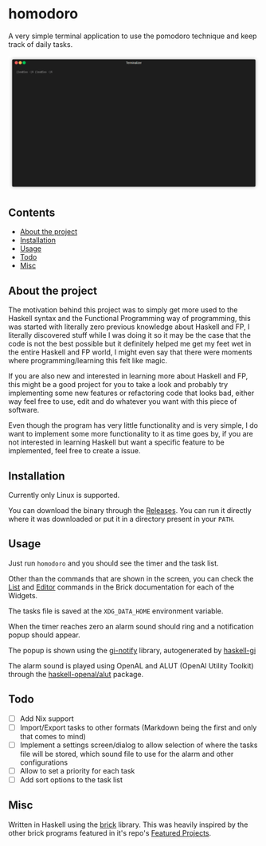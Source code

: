 # homodoro
A very simple terminal application to use the pomodoro technique and keep track of daily tasks.

<p align="center">
  <img alt="example usage of homodoro" src="./media/homodoro.gif">
</p>

## Contents
- [About the project](#about-the-project)
- [Installation](#installation)
- [Usage](#usage)
- [Todo](#todo)
- [Misc](#misc)

## About the project
The motivation behind this project was to simply get more used to the Haskell syntax and the Functional Programming way of programming, this was started with literally zero previous knowledge about Haskell and FP, I literally discovered stuff while I was doing it so it may be the case that the code is not the best possible but it definitely helped me get my feet wet in the entire Haskell and FP world, I might even say that there were moments where programming/learning this felt like magic.

If you are also new and interested in learning more about Haskell and FP, this might be a good project for you to take a look and probably try implementing some new features or refactoring code that looks bad, either way feel free to use, edit and do whatever you want with this piece of software.

Even though the program has very little functionality and is very simple, I do want to implement some more functionality to it as time goes by, if you are not interested in learning Haskell but want a specific feature to be implemented, feel free to create a issue.

## Installation
Currently only Linux is supported.

You can download the binary through the [Releases](https://github.com/c0nradLC/homodoro/releases). You can run it directly where it was downloaded or put it in a directory present in your `PATH`.

## Usage
Just run `homodoro` and you should see the timer and the task list.

Other than the commands that are shown in the screen, you can check the [List](https://hackage.haskell.org/package/brick-2.3.1/docs/Brick-Widgets-List.html#g:3) and [Editor](https://hackage.haskell.org/package/brick-2.3.1/docs/Brick-Widgets-Edit.html) commands in the Brick documentation for each of the Widgets.

The tasks file is saved at the `XDG_DATA_HOME` environment variable.

When the timer reaches zero an alarm sound should ring and a notification popup should appear.

The popup is shown using the [gi-notify](https://hackage.haskell.org/package/gi-notify) library, autogenerated by [haskell-gi](https://github.com/haskell-gi/haskell-gi)

The alarm sound is played using OpenAL and ALUT (OpenAl Utility Toolkit) through the [haskell-openal/alut](https://github.com/haskell-openal/ALUT) package.

## Todo
- [ ] Add Nix support
- [ ] Import/Export tasks to other formats (Markdown being the first and only that comes to mind)
- [ ] Implement a settings screen/dialog to allow selection of where the tasks file will be stored, which sound file to use for the alarm and other configurations
- [ ] Allow to set a priority for each task
- [ ] Add sort options to the task list

## Misc
Written in Haskell using the [brick](https://github.com/jtdaugherty/brick) library. This was heavily inspired by the other brick programs featured in it's repo's [Featured Projects](https://github.com/jtdaugherty/brick#Featured-Projects).
